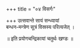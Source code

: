 +++
title = "०४ विसर्गः"

+++
उत्सवान्ते सायं सन्ध्यायां  
बन्धन-मन्त्रेण सूत्रं विस्रस्य परित्यजेत् ।

॥ इति प्रयोगचन्द्रिकायां चतुर्थः खण्डः ॥